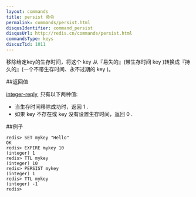 ```yaml
---
layout: commands
title: persist 命令
permalink: commands/persist.html
disqusIdentifier: command_persist
disqusUrl: http://redis.cn/commands/persist.html
commandsType: keys
discuzTid: 1011
---
```


移除给定key的生存时间，将这个 key 从『易失的』(带生存时间 key )转换成『持久的』(一个不带生存时间、永不过期的 key )。

##返回值

[integer-reply](/topics/protocol.html#integer-reply), 只有以下两种值:

- 当生存时间移除成功时，返回 1 .
- 如果 key 不存在或 key 没有设置生存时间，返回 0 .

##例子

	redis> SET mykey "Hello"
	OK
	redis> EXPIRE mykey 10
	(integer) 1
	redis> TTL mykey
	(integer) 10
	redis> PERSIST mykey
	(integer) 1
	redis> TTL mykey
	(integer) -1
	redis> 

